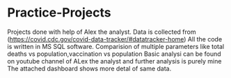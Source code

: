# Practice-Projects
Projects done with help of Alex the analyst.
Data is collected from (https://covid.cdc.gov/covid-data-tracker/#datatracker-home)
All the code is written in MS SQL software.
Comparision of multiple parameters like total deaths vs population,vaccination vs population
Basic analysi can be found on youtube channel of ALex the analyst and further analysis is purely mine
The attached dashboard shows more detal of same data.
